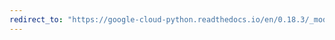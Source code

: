 ```yaml
---
redirect_to: "https://google-cloud-python.readthedocs.io/en/0.18.3/_modules/gcloud/datastore/key.html"
---
```

